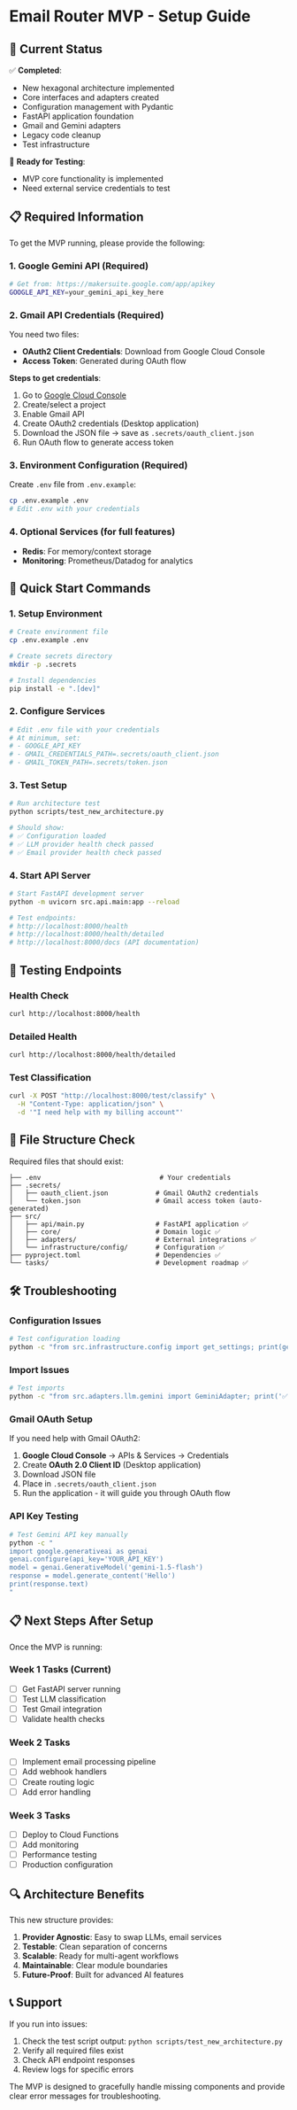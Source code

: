 # Email Router MVP - Setup Guide

## 🎯 Current Status

✅ **Completed**:
- New hexagonal architecture implemented
- Core interfaces and adapters created  
- Configuration management with Pydantic
- FastAPI application foundation
- Gmail and Gemini adapters
- Legacy code cleanup
- Test infrastructure

🚧 **Ready for Testing**: 
- MVP core functionality is implemented
- Need external service credentials to test

## 📋 Required Information

To get the MVP running, please provide the following:

### 1. **Google Gemini API** (Required)
```bash
# Get from: https://makersuite.google.com/app/apikey
GOOGLE_API_KEY=your_gemini_api_key_here
```

### 2. **Gmail API Credentials** (Required)
You need two files:
- **OAuth2 Client Credentials**: Download from Google Cloud Console
- **Access Token**: Generated during OAuth flow

**Steps to get credentials**:
1. Go to [Google Cloud Console](https://console.cloud.google.com)
2. Create/select a project
3. Enable Gmail API
4. Create OAuth2 credentials (Desktop application)
5. Download the JSON file → save as `.secrets/oauth_client.json`
6. Run OAuth flow to generate access token

### 3. **Environment Configuration** (Required)
Create `.env` file from `.env.example`:
```bash
cp .env.example .env
# Edit .env with your credentials
```

### 4. **Optional Services** (for full features)
- **Redis**: For memory/context storage
- **Monitoring**: Prometheus/Datadog for analytics

## 🚀 Quick Start Commands

### 1. Setup Environment
```bash
# Create environment file
cp .env.example .env

# Create secrets directory
mkdir -p .secrets

# Install dependencies
pip install -e ".[dev]"
```

### 2. Configure Services
```bash
# Edit .env file with your credentials
# At minimum, set:
# - GOOGLE_API_KEY
# - GMAIL_CREDENTIALS_PATH=.secrets/oauth_client.json
# - GMAIL_TOKEN_PATH=.secrets/token.json
```

### 3. Test Setup
```bash
# Run architecture test
python scripts/test_new_architecture.py

# Should show:
# ✅ Configuration loaded
# ✅ LLM provider health check passed  
# ✅ Email provider health check passed
```

### 4. Start API Server
```bash
# Start FastAPI development server
python -m uvicorn src.api.main:app --reload

# Test endpoints:
# http://localhost:8000/health
# http://localhost:8000/health/detailed
# http://localhost:8000/docs (API documentation)
```

## 🧪 Testing Endpoints

### Health Check
```bash
curl http://localhost:8000/health
```

### Detailed Health
```bash
curl http://localhost:8000/health/detailed
```

### Test Classification
```bash
curl -X POST "http://localhost:8000/test/classify" \
  -H "Content-Type: application/json" \
  -d '"I need help with my billing account"'
```

## 📁 File Structure Check

Required files that should exist:
```
├── .env                              # Your credentials
├── .secrets/
│   ├── oauth_client.json            # Gmail OAuth2 credentials
│   └── token.json                   # Gmail access token (auto-generated)
├── src/
│   ├── api/main.py                  # FastAPI application ✅
│   ├── core/                        # Domain logic ✅
│   ├── adapters/                    # External integrations ✅
│   └── infrastructure/config/       # Configuration ✅
├── pyproject.toml                   # Dependencies ✅
└── tasks/                           # Development roadmap ✅
```

## 🛠️ Troubleshooting

### Configuration Issues
```bash
# Test configuration loading
python -c "from src.infrastructure.config import get_settings; print(get_settings())"
```

### Import Issues
```bash
# Test imports
python -c "from src.adapters.llm.gemini import GeminiAdapter; print('✅ Imports work')"
```

### Gmail OAuth Setup
If you need help with Gmail OAuth2:
1. **Google Cloud Console** → APIs & Services → Credentials
2. Create **OAuth 2.0 Client ID** (Desktop application)
3. Download JSON file
4. Place in `.secrets/oauth_client.json`
5. Run the application - it will guide you through OAuth flow

### API Key Testing
```bash
# Test Gemini API key manually
python -c "
import google.generativeai as genai
genai.configure(api_key='YOUR_API_KEY')
model = genai.GenerativeModel('gemini-1.5-flash')
response = model.generate_content('Hello')
print(response.text)
"
```

## 📋 Next Steps After Setup

Once the MVP is running:

### Week 1 Tasks (Current)
- [ ] Get FastAPI server running
- [ ] Test LLM classification
- [ ] Test Gmail integration
- [ ] Validate health checks

### Week 2 Tasks
- [ ] Implement email processing pipeline
- [ ] Add webhook handlers
- [ ] Create routing logic
- [ ] Add error handling

### Week 3 Tasks  
- [ ] Deploy to Cloud Functions
- [ ] Add monitoring
- [ ] Performance testing
- [ ] Production configuration

## 🔍 Architecture Benefits

This new structure provides:

1. **Provider Agnostic**: Easy to swap LLMs, email services
2. **Testable**: Clean separation of concerns
3. **Scalable**: Ready for multi-agent workflows
4. **Maintainable**: Clear module boundaries
5. **Future-Proof**: Built for advanced AI features

## 📞 Support

If you run into issues:
1. Check the test script output: `python scripts/test_new_architecture.py`
2. Verify all required files exist
3. Check API endpoint responses
4. Review logs for specific errors

The MVP is designed to gracefully handle missing components and provide clear error messages for troubleshooting. 